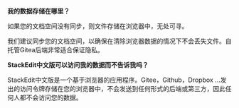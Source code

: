 **我的数据存储在哪里？**

如果您的文档空间没有同步，则文件存储在浏览器中，无处可寻。

我们建议同步您的文档空间，以确保在清除浏览器数据的情况下不会丢失文件。自托管Gitea后端非常适合保证隐私。

**StackEdit中文版可以访问我的数据而不告诉我吗？**

StackEdit中文版是一个基于浏览器的应用程序。Gitee，Github，Dropbox ...发出的访问令牌存储在您的浏览器中，不会发送到任何形式的后端或第三方，因此任何人都不会访问您的数据。
